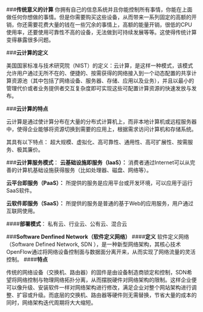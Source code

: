 ###**传统意义的计算**
你拥有自己的信息系统并且你能控制所有事情，你能在上面做任何你想做的事情。但是你需要购买这些设备，从而带来一系列固定的高额的开销，你还需要花费大量的钱在一些冗余的事情上，高额的能量开销，很低的CPU使用率，还要使用可靠性不高的设备，无法做到可持续发展等等。这使得传统计算变得暴露很多问题。

###**云计算的定义**

美国国家标准与技术研究院（NIST）的定义：云计算，是这样一种模式，该模式允许用户通过无所不在的、便捷的、按需获得的网络接入到一个动态配置的共享计算资源池（其中包括了网络设备、服务器、存储、应用以及业务），并且以最小的管理代价或者业务提供者交互复杂度即可实现这些可配置计算资源的快速发放与发布。

###**云计算的特点**

云计算是通过使计算分布在大量的分布式计算机上，而非本地计算机或远程服务器中，使得企业能够将资源切换到需要的应用上，根据需求访问计算机和存储系统。

其具有以下特点：
 超大规模、虚拟化、高可靠性、通用性、高可扩展性、按需服务、极其廉价。

###**云计算服务模式**：
**云基础设施即服务（IaaS）：**
消费者通过Internet可以从完善的计算机基础设施获得服务（比如处理器、磁盘、网络等）。

**云平台即服务（PaaS）：**
所提供的服务是应用平台或开发环境，可以应用于运行SaaS软件。

**云软件即服务（SaaS）：**
所提供的服务是普通的基于Web的应用服务，用户通过互联网使用。

####**部署模式**：
私有云、行业云、公有云、混合云

###**Software Denfined Network（软件定义网络）**
####**定义**
软件定义网络（Software Defined Network, SDN ），是一种新型网络架构，其核心技术OpenFlow通过将网络设备控制面与数据面分离开来，从而实现了网络流量的灵活控制。
####**特点**

传统的网络设备（交换机、路由器）的固件是由设备制造商锁定和控制，SDN希望将网络控制与物理网络拓扑分离，从而摆脱硬件对网络架构的限制。这样企业便可以像升级、安装软件一样对网络架构进行修改，满足企业对整个网站架构进行调整、扩容或升级。而底层的交换机、路由器等硬件则无需替换，节省大量的成本的同时，网络架构迭代周期将大大缩短。
